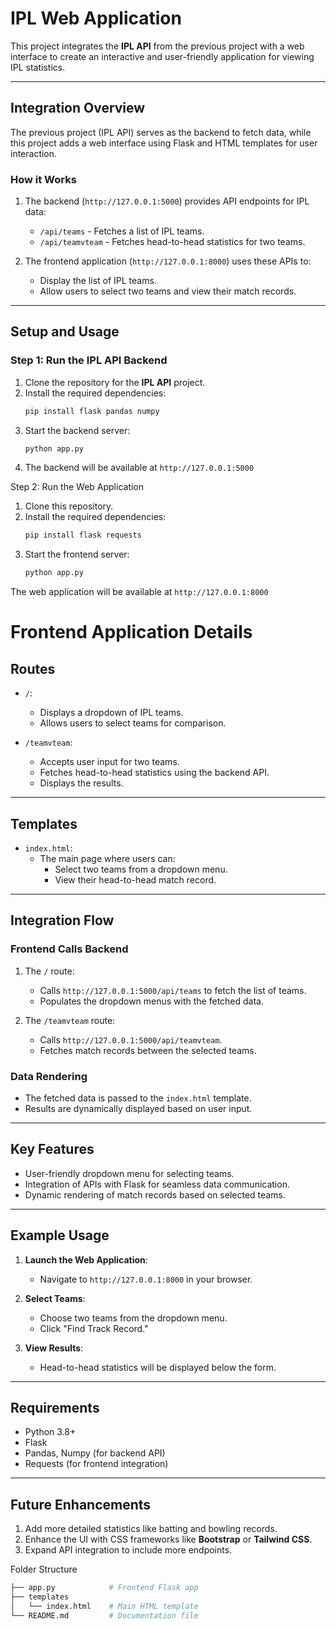 # IPL Web Application

This project integrates the **IPL API** from the previous project with a web interface to create an interactive and user-friendly application for viewing IPL statistics.

---

## **Integration Overview**

The previous project (IPL API) serves as the backend to fetch data, while this project adds a web interface using Flask and HTML templates for user interaction.

### **How it Works**
1. The backend (`http://127.0.0.1:5000`) provides API endpoints for IPL data:
   - `/api/teams` - Fetches a list of IPL teams.
   - `/api/teamvteam` - Fetches head-to-head statistics for two teams.
   
2. The frontend application (`http://127.0.0.1:8000`) uses these APIs to:
   - Display the list of IPL teams.
   - Allow users to select two teams and view their match records.

---

## **Setup and Usage**

### **Step 1: Run the IPL API Backend**
1. Clone the repository for the **IPL API** project.
2. Install the required dependencies:
   ```bash
   pip install flask pandas numpy
   ```
3. Start the backend server:
   ```bash
   python app.py
   ```
4. The backend will be available at `http://127.0.0.1:5000`

Step 2: Run the Web Application
1. Clone this repository.
2. Install the required dependencies:
   ```bash
   pip install flask requests
   ```
3. Start the frontend server:
   ```bash
   python app.py
   ```
The web application will be available at `http://127.0.0.1:8000`

# Frontend Application Details

## **Routes**
- `/`:
  - Displays a dropdown of IPL teams.
  - Allows users to select teams for comparison.

- `/teamvteam`:
  - Accepts user input for two teams.
  - Fetches head-to-head statistics using the backend API.
  - Displays the results.

---

## **Templates**
- `index.html`:
  - The main page where users can:
    - Select two teams from a dropdown menu.
    - View their head-to-head match record.

---

## **Integration Flow**
### **Frontend Calls Backend**
1. The `/` route:
   - Calls `http://127.0.0.1:5000/api/teams` to fetch the list of teams.
   - Populates the dropdown menus with the fetched data.
   
2. The `/teamvteam` route:
   - Calls `http://127.0.0.1:5000/api/teamvteam`.
   - Fetches match records between the selected teams.

### **Data Rendering**
- The fetched data is passed to the `index.html` template.
- Results are dynamically displayed based on user input.

---

## **Key Features**
- User-friendly dropdown menu for selecting teams.
- Integration of APIs with Flask for seamless data communication.
- Dynamic rendering of match records based on selected teams.

---

## **Example Usage**
1. **Launch the Web Application**:
   - Navigate to `http://127.0.0.1:8000` in your browser.

2. **Select Teams**:
   - Choose two teams from the dropdown menu.
   - Click "Find Track Record."

3. **View Results**:
   - Head-to-head statistics will be displayed below the form.

---

## **Requirements**
- Python 3.8+
- Flask
- Pandas, Numpy (for backend API)
- Requests (for frontend integration)

---

## **Future Enhancements**
1. Add more detailed statistics like batting and bowling records.
2. Enhance the UI with CSS frameworks like **Bootstrap** or **Tailwind CSS**.
3. Expand API integration to include more endpoints.


Folder Structure
```bash
├── app.py            # Frontend Flask app
├── templates
│   └── index.html    # Main HTML template
└── README.md         # Documentation file
```
